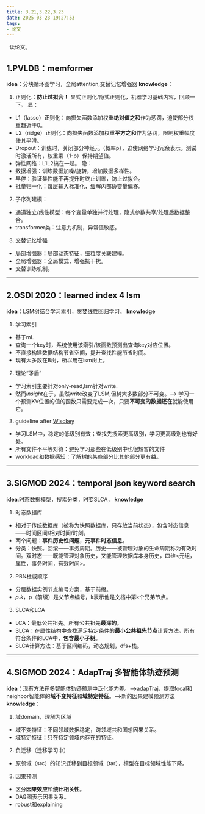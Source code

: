 ```yaml
---
title: 3.21,3.22,3.23
date: 2025-03-23 19:27:53
tags:
- 论文
---
```

 <!-- more -->
读论文。
## 1.PVLDB：memformer

**idea**：分块循环图学习，全局attention,交替记忆增强器
**knowledge**：
1. 正则化：**防止过拟合！** 显式正则化/隐式正则化，机器学习基础内容，回顾一下。
显：
- L1（lasso）正则化：向损失函数添加权重**绝对值之和**作为惩罚，迫使部分权重趋近于0。
- L2（ridge）正则化：向损失函数添加权重**平方之和**作为惩罚，限制权重幅度使其平滑。
- Dropout：训练时，关闭部分神经元（概率p），迫使网络学习冗余表示。测试时激活所有，权重乘（1-p）保持期望值。
- 弹性网络：L1L2搞在一起。
隐：
- 数据增强：训练数据加噪/旋转，增加数据多样性。
- 早停：验证集性能不再提升时终止训练，防止过拟合。
- 批量归一化：每层输入标准化，缓解内部协变量偏移。

2. 子序列建模：
- 通道独立/线性模型：每个变量单独并行处理，隐式参数共享/处理后数据整合。
- transformer类：注意力机制，异常值敏感。

3. 交替记忆增强
- 局部增强器：局部动态特征，细粒度关联建模。
- 全局增强器：全局模式，增强抗干扰。
- 交替训练机制。

***

## 2.OSDI 2020：learned index 4 lsm
**idea**：LSM树结合学习索引，贪婪线性回归学习。
**knowledge**
1. 学习索引
- 基于ml.
- 查询一个key时，系统使用该索引/该函数预测出查询key对应位置。
- 不直接构建数据结构节省空间，提升查找性能节省时间。
- 现有大多数在B树，所以用在lsm树上。

2. 理论“矛盾”
- 学习索引主要针对only-read,lsm针对write.
- 然而*insight*在于，虽然write改变了LSM,但树大多数部分不可变。——> 学习一个预测KV位置的值的函数只需要完成一次，只要**不可变的数据还在**就能使用它。

3. guideline after [Wisckey](https://zhuanlan.zhihu.com/p/486811231)
- 学习LSM中，稳定的低级别有效；查找先搜索更高级别，学习更高级别也有好处。
- 所有文件不平等对待：避免学习那些在低级别中也很短暂的文件
- workload和数据感知：了解树的某些部分比其他部分更有益。

***

## 3.SIGMOD 2024：temporal json keyword search
**idea**:时态数据模型，搜索分类，时变SLCA，
**knowledge**
1. 时态数据库
- 相对于传统数据库（被称为快照数据库，只存放当前状态），包含时态信息——时间区间/相对时间/时刻。
- 两个问题：**事件历史性问题**，**元事件时态信息**。
- 分类：快照。回滚——事务周期。历史——被管理对象的生命周期称为有效时间。双时态——既能管理对象历史，又能管理数据库本身历史，四维<元组，属性，事务时间，有效时间>。

2. PBN杜威顺序
- 分层数据实例节点编号方案，基于前缀。
- $p.k$，p（前缀）是父节点编号，k表示他是文档中第k个兄弟节点。

3. SLCA和LCA
- LCA：最低公共祖先。所有公共祖先**最深的**。
- SLCA：在属性结构中查找满足特定条件的**最小公共祖先节点**计算方法。所有符合条件的LCA中，**包含最小子树**。
- SLCA计算方法：基于区间编码，动态规划，dfs+栈。

***

## 4.SIGMOD 2024：AdapTraj 多智能体轨迹预测
**idea**：现有方法在多智能体轨迹预测中泛化能力差。——>adapTraj，提取focal和neighbor智能体的**域不变特征**和**域特定特征**。——>新的因果建模预测方法
**knowledge**：
1. 域domain，理解为区域
- 域不变特征：不同领域数据稳定，跨领域共和国想因果关系。
- 域特定特征：只在特定领域内存在的特征。

2. 负迁移（迁移学习中）
- 原领域（src）的知识迁移到目标领域（tar），模型在目标领域性能下降。

3. 因果预测
- 区分**因果效应**和**统计相关性**。
- DAG图表示因果关系。
- robust和explaining